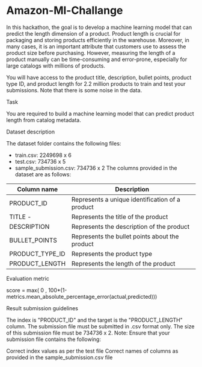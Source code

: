 # Amazon-Ml-Challange
In this hackathon, the goal is to develop a machine learning model that can predict the length dimension of a product. Product length is crucial for packaging and storing products efficiently in the warehouse. Moreover, in many cases, it is an important attribute that customers use to assess the product size before purchasing. However, measuring the length of a product manually can be time-consuming and error-prone, especially for large catalogs with millions of products.

You will have access to the product title, description, bullet points, product type ID, and product length for 2.2 million products to train and test your submissions. Note that there is some noise in the data.

Task

You are required to build a machine learning model that can predict product length from catalog metadata.

Dataset description

The dataset folder contains the following files: 

* train.csv: 2249698 x 6
* test.csv: 734736 x 5
* sample_submission.csv: 734736 x 2
The columns provided in the dataset are as follows:

 Column name     | Description
 ----------------|-------------
 PRODUCT_ID      |	Represents a unique identification of a product
 TITLE -	       | Represents the title of the product
 DESCRIPTION     |	Represents the description of the product
 BULLET_POINTS   |	Represents the bullet points about the product
 PRODUCT_TYPE_ID |	Represents the product type 
  PRODUCT_LENGTH |	Represents the length of the product

Evaluation metric

score = max( 0 , 100*(1-metrics.mean_absolute_percentage_error(actual,predicted)))

Result submission guidelines

The index is "PRODUCT_ID" and the target is the "PRODUCT_LENGTH" column. 
The submission file must be submitted in .csv format only.
The size of this submission file must be  734736 x 2.
Note: Ensure that your submission file contains the following:

Correct index values as per the test file
Correct names of columns as provided in the sample_submission.csv file

